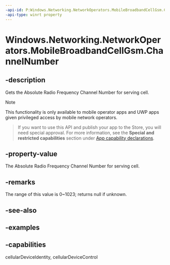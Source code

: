 ```yaml
---
-api-id: P:Windows.Networking.NetworkOperators.MobileBroadbandCellGsm.ChannelNumber
-api-type: winrt property
---
```


<!-- Property syntax.
public IReference<uint> ChannelNumber { get; }
-->

# Windows.Networking.NetworkOperators.MobileBroadbandCellGsm.ChannelNumber

## -description
Gets the Absolute Radio Frequency Channel Number for serving cell.

> [!NOTE]
> This functionality is only available to mobile operator apps and UWP apps given privileged access by mobile network operators.

> If you want to use this API and publish your app to the Store, you will need special approval. For more information, see the **Special and restricted capabilities** section under [App capability declarations](https://docs.microsoft.com/windows/uwp/packaging/app-capability-declarations). 

## -property-value
The Absolute Radio Frequency Channel Number for serving cell.

## -remarks
The range of this value is 0~1023; returns null if unknown.

## -see-also

## -examples


## -capabilities
cellularDeviceIdentity, cellularDeviceControl
